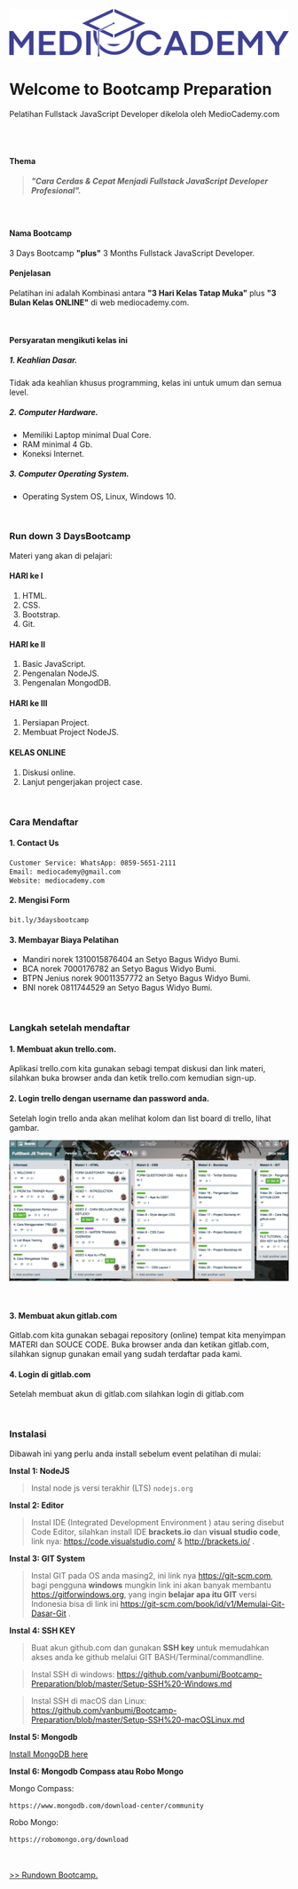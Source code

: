 ![logo](img/logo.png)

# Welcome to Bootcamp Preparation 

Pelatihan Fullstack JavaScript Developer dikelola oleh MedioCademy.com

<br><br>

#### Thema

> ##### "Cara Cerdas & Cepat Menjadi Fullstack JavaScript Developer Profesional".

<br>

#### Nama Bootcamp

3 Days Bootcamp **"plus"** 3 Months Fullstack JavaScript Developer.

#### Penjelasan

Pelatihan ini adalah Kombinasi antara **"3 Hari Kelas Tatap Muka"** plus **"3 Bulan Kelas ONLINE"** di web mediocademy.com.

<br>

#### Persyaratan mengikuti kelas ini

##### 1. Keahlian Dasar.

Tidak ada keahlian khusus programming, kelas ini untuk umum dan semua level.

##### 2. Computer Hardware.

* Memiliki Laptop minimal Dual Core.
* RAM minimal 4 Gb.
* Koneksi Internet.

##### 3. Computer Operating System.

* Operating System OS, Linux, Windows 10.

<br>

### Run down 3 DaysBootcamp

Materi yang akan di pelajari:

#### HARI ke I

1. HTML.
2. CSS.
3. Bootstrap.
4. Git.

#### HARI ke II

1. Basic JavaScript.
2. Pengenalan NodeJS.
3. Pengenalan MongodDB.

#### HARI ke III

1. Persiapan Project.
2. Membuat Project NodeJS.

#### KELAS ONLINE

1. Diskusi online.
2. Lanjut pengerjakan project case.

<br>


### Cara Mendaftar

#### 1. Contact Us

	Customer Service: WhatsApp: 0859-5651-2111
	Email: mediocademy@gmail.com
	Website: mediocademy.com 

#### 2. Mengisi Form

	bit.ly/3daysbootcamp

#### 3. Membayar Biaya Pelatihan

* Mandiri norek 1310015876404 an Setyo Bagus Widyo Bumi.
* BCA norek 7000176782 an Setyo Bagus Widyo Bumi.
* BTPN Jenius norek 90011357772 an Setyo Bagus Widyo Bumi.
* BNI norek 0811744529 an Setyo Bagus Widyo Bumi.

<br>



### Langkah setelah mendaftar

#### 1. Membuat akun trello.com.

Aplikasi trello.com kita gunakan sebagi tempat diskusi dan link materi, silahkan buka browser anda dan ketik trello.com kemudian sign-up.

#### 2. Login trello dengan username dan password anda.

Setelah login trello anda akan melihat kolom dan list board di trello, lihat gambar.

![trello](img/trello.png)

<br>

#### 3. Membuat akun gitlab.com

Gitlab.com kita gunakan sebagai repository (online) tempat kita menyimpan MATERI dan SOUCE CODE.
Buka browser anda dan ketikan gitlab.com, silahkan signup gunakan email yang sudah terdaftar pada kami.

#### 4. Login di gitlab.com

Setelah membuat akun di gitlab.com silahkan login di gitlab.com

<br>


### Instalasi

Dibawah ini yang perlu anda install sebelum event pelatihan di mulai:

**Instal 1: NodeJS**

> Instal node js versi terakhir (LTS) ```nodejs.org```

**Instal 2: Editor**

> Instal IDE (Integrated Development Environment ) atau sering disebut Code Editor, silahkan install IDE **brackets.io** dan **visual studio code**, link nya: https://code.visualstudio.com/ & http://brackets.io/ .

**Instal 3: GIT System**

> Instal GIT pada OS anda masing2, ini link nya https://git-scm.com, bagi pengguna **windows** mungkin link ini akan banyak membantu https://gitforwindows.org, yang ingin **belajar apa itu GIT** versi Indonesia bisa di link ini https://git-scm.com/book/id/v1/Memulai-Git-Dasar-Git .

**Instal 4: SSH KEY**

> Buat akun github.com dan gunakan **SSH key** untuk memudahkan akses anda ke github melalui GIT BASH/Terminal/commandline. 

> Instal SSH di windows: https://github.com/vanbumi/Bootcamp-Preparation/blob/master/Setup-SSH%20-Windows.md

> Instal SSH di macOS dan Linux: https://github.com/vanbumi/Bootcamp-Preparation/blob/master/Setup-SSH%20-macOSLinux.md

**Instal 5: Mongodb**

[Install MongoDB here](https://github.com/vanbumi/Bootcamp-Preparation/blob/master/Instal-mongodb.md)

**Instal 6: Mongodb Compass atau Robo Mongo** 

Mongo Compass:

	https://www.mongodb.com/download-center/community

Robo Mongo:

```
https://robomongo.org/download
```

​<br>
<br>
[>> Rundown Bootcamp.](https://github.com/vanbumi/Bootcamp-Preparation/blob/master/rundown-bootcamp.md)